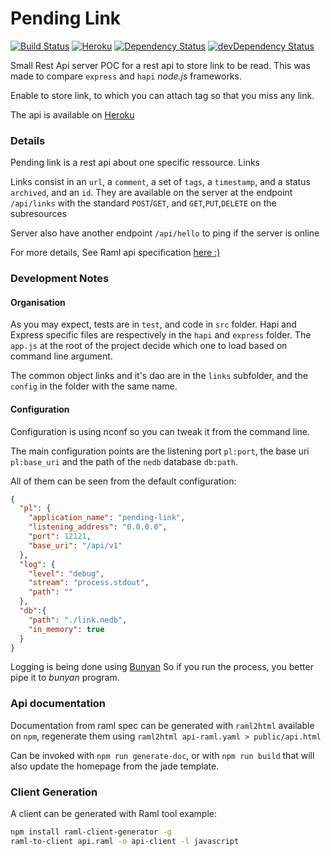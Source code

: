 Pending Link
============

[![Build Status](https://travis-ci.org/AdrieanKhisbe/pending-link.svg?branch=master)](https://travis-ci.org/AdrieanKhisbe/pending-link)
[![Heroku](https://img.shields.io/badge/heroku-online-6567a5.svg)](http://pending-link.herokuapp.com/)
[![Dependency Status](https://david-dm.org/AdrieanKhisbe/pending-link.svg)](https://david-dm.org/AdrieanKhisbe/pending-link)
[![devDependency Status](https://david-dm.org/AdrieanKhisbe/pending-link/dev-status.svg)](https://david-dm.org/AdrieanKhisbe/pending-link#info=devDependencies)

Small Rest Api server POC for a rest api to store link to be read.
This was made to compare `express` and `hapi` *node.js* frameworks.

Enable to store link, to which you can attach tag so that you miss any link.
<!-- Yes I know i pocket like light :p -->

The api is available on [Heroku](https://pending-link.herokuapp.com/)

### Details

Pending link is a rest api about one specific ressource. Links

Links consist in an `url`, a `comment`, a set of `tags`, a `timestamp`, and a status `archived`, and an `id`. They are available on the server at the endpoint `/api/links` with the standard `POST`/`GET`, and `GET`,`PUT`,`DELETE` on the subresources

Server also have another endpoint `/api/hello` to ping if the server is online

For more details, See Raml api specification [here :) ](api-raml.yaml)

### Development Notes

#### Organisation
As you may expect, tests are in `test`, and code in `src` folder.
Hapi and Express specific files are respectively in the `hapi` and `express` folder.
The `app.js` at the root of the project decide which one to load based on command line argument.

The common object links and it's dao are in the `links` subfolder, and the `config` in the folder with the same name.

#### Configuration

Configuration is using nconf so you can tweak it from the command line.

The main configuration points are the listening port `pl:port`, the base uri `pl:base_uri` and
the path of the `nedb` database `db:path`.

All of them can be seen from the default configuration:
```json
{
  "pl": {
    "application_name": "pending-link",
    "listening_address": "0.0.0.0",
    "port": 12121,
    "base_uri": "/api/v1"
  },
  "log": {
    "level": "debug",
    "stream": "process.stdout",
    "path": ""
  },
  "db":{
    "path": "./link.nedb",
    "in_memory": true
  }
}
```

Logging is being done using [Bunyan](https://github.com/trentm/node-bunyan)
So if you run the process, you better pipe it to *bunyan* program.

### Api documentation
Documentation from raml spec can be generated with `raml2html` available on `npm`,
regenerate them using `raml2html api-raml.yaml > public/api.html`

Can be invoked with `npm run generate-doc`, or with `npm run build` that will also
update the homepage from the jade template.

### Client Generation
A client can be generated with Raml tool example:
```sh
npm install raml-client-generator -g
raml-to-client api.raml -o api-client -l javascript
```
